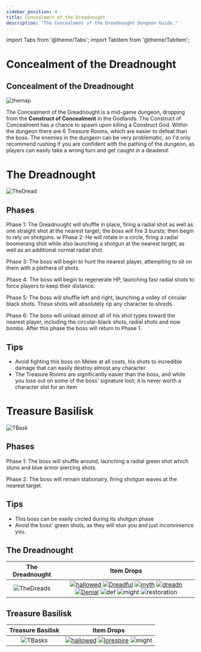 ```yaml
---
sidebar_position: 4
title: Concealment of the Dreadnought
description: "The Concealment of the Dreadnought Dungeon Guide."
---
```


import Tabs from '@theme/Tabs';
import TabItem from '@theme/TabItem';

# Concealment of the Dreadnought

<Tabs>
  <TabItem value="The Dungeon" label="The Dungeon" default>

## Concealment of the Dreadnought

![themap](https://cdn.discordapp.com/attachments/953134990428868629/1028900731501162546/concealmap.png)

The Concealment of the Dreadnought is a mid-game dungeon, dropping from the **Construct of Concealment** in the Godlands. The Construct of Concealment has a chance to spawn upon killing a Construct God. Within the dungeon there are 6 Treasure Rooms, which are easier to defeat than the boss. The enemies in the dungeon can be very problematic, so I'd only recommend rushing if you are confident with the pathing of the dungeon, as players can easily take a wrong turn and get caught in a deadend.

  </TabItem>
  <TabItem value="The Boss" label="The Boss">

# The Dreadnought

![TheDread](https://cdn.discordapp.com/attachments/953134990428868629/1028901114885718066/Dreadnoughtboss.png)

## Phases

Phase 1: The Dreadnought will shuffle in place, firing a radial shot as well as one straight shot at the nearest target; the boss will fire 3 bursts; then begin to rely on shotguns.
w
Phase 2: He will rotate in a circle, firing a radial boomerang shot while also launching a shotgun at the nearest target; as well as an additional normal radial shot.

Phase 3: The boss will begin to hunt the nearest player, attempting to sit on them with a plethera of shots.

Phase 4: The boss will begin to regenerate HP, launching fast radial shots to force players to keep their distance.

Phase 5: The boss will shuffle left and right, launching a volley of circular black shots. These shots will absolutely rip any character to shreds.

Phase 6: The boss will unload almost all of his shot types toward the nearest player, including the circular-black shots, radial shots and now bombs. After this phase the boss will return to Phase 1.

## Tips

<ul>
<li>Avoid fighting this boss on Melee at all costs, his shots to incredible damage that can easily destroy almost any character</li>

<li>The Treasure Rooms are significantly easier than the boss, and while you lose out on some of the boss' signature loot; it is never worth a character slot for an item</li>
</ul>

  </TabItem>
  <TabItem value="Treasure Rooms" label="Treasure Rooms">

# Treasure Basilisk

![TBask](https://cdn.discordapp.com/attachments/953134990428868629/1028901486698168390/treasurebasilisk.png)

## Phases

Phase 1: The boss will shuffle around, launching a radial green shot which stuns and blue armor piercing shots.

Phase 2: The boss will remain stationairy, firing shotgun waves at the nearest target.

## Tips

<ul>
<li>This boss can be easily circled during its shotgun phase</li>

<li>Avoid the boss' green shots, as they will stun you and just inconvinience you.</li>
</ul>

  </TabItem>
  <TabItem value="Item Drops" label="Item Drops">

## The Dreadnought

The Dreadnought            |  Item Drops
:-------------------------:|:-------------------------:
![TheDreads](https://cdn.discordapp.com/attachments/953134990428868629/1028901114885718066/Dreadnoughtboss.png)  | [![hallowed](https://vwiki.valorserver.com/api/item/picture/hallowed%20shield)](https://wiki.valorserver.com/docs/items/abilities/shield/legendary/hallowed_shield) [![Dreadful](https://vwiki.valorserver.com/api/item/picture/bow%20of%20dreadful%20reign)](https://wiki.valorserver.com/docs/items/weapons/bows/ut/bow_of_dreadful_reign) [![myth](https://i.imgur.com/MaHegZ2.png)](https://wiki.valorserver.com/docs/items/abilities/poisons/ut/mythical_basilisk_venom) [![dreadn](https://vwiki.valorserver.com/api/item/picture/rally%20of%20the%20dreadnought)](https://wiki.valorserver.com/docs/items/weapons/swords/ut/rally_of_the_dreadnought) [![Denial](https://cdn.discordapp.com/attachments/953134990428868629/1028899472077500418/unknown.png)](https://wiki.valorserver.com/docs/items/abilities/quivers/ut/quiver_of_denial) ![def](https://i.imgur.com/xSXLjme.png) ![might](https://vwiki.valorserver.com/api/item/picture/potion%20of%20might) ![restoration](https://vwiki.valorserver.com/api/item/picture/potion%20of%20restoration)

## Treasure Basilisk

Treasure Basilisk          |  Item Drops
:-------------------------:|:-------------------------:
![TBasks](https://cdn.discordapp.com/attachments/953134990428868629/1028901486698168390/treasurebasilisk.png)  |  [![hallowed](https://vwiki.valorserver.com/api/item/picture/hallowed%20shield)](https://wiki.valorserver.com/docs/items/abilities/shield/legendary/hallowed_shield) [![lorespire](https://vwiki.valorserver.com/api/item/picture/lorespire%20robe)](https://wiki.valorserver.com/docs/items/armors/robes/ut/lorespire_robe) ![might](https://vwiki.valorserver.com/api/item/picture/potion%20of%20might)

  </TabItem>
</Tabs>
